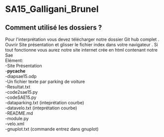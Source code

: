 # SA15_Galligani_Brunel


## Comment utilisé les dossiers ?

Pour l'interprétation vous devez télécharger notre dossier Git hub complet .
<br/>
Ouvrir Site présentation et glisser le fichier 
index  dans votre navigateur . 
Si tout fonctionne vous aurez notre site internet crée en html contenant notre Sae 
<br/>
Elément:
<br/>
-Site Présentation
<br/>
-__pycache__
<br/>
-diapsae15.odp
<br/>
-Un fichier texte par parking de voiture 
<br/>
-Resultat.txt 
<br/>
-code2sae15.py
<br/>
-codeSAE15.py
<br/>
-dataparking.txt  (inteprétation courbe)
<br/>
-datavelo.txt  (inteprétation courbe)
<br/>
-README.md
<br/>
-module.py
<br/>
-velo.xml
<br/>
-gnuplot.txt (commande entrez dans gnuplot)
